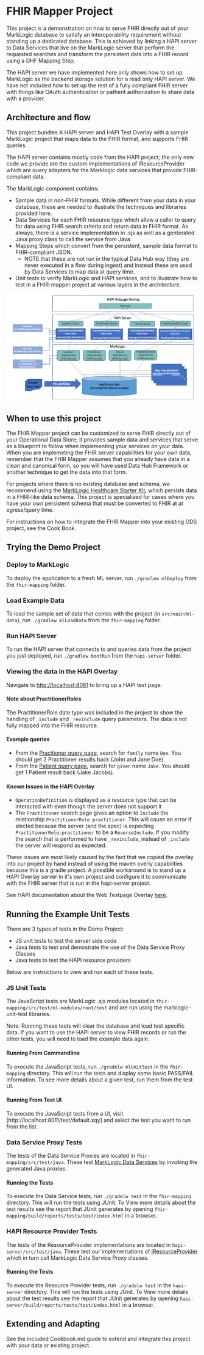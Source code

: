 # FHIR Mapper Project

This project is a demonstration on how to serve FHIR directly out of your MarkLogic database to satisfy an interoperability requirement without standing up a dedicated database. This is achieved by linking a HAPI server to Data Services that live on the MarkLogic server that perform the requested searches and transform the persistent data into a FHIR record using a DHF Mapping Step.

The HAPI server we have implemented here only shows how to set up MarkLogic as the backend storage solution for a read only HAPI server. We have not included how to set up the rest of a fully compliant FHIR server with things like OAuth authentication or pathent authorization to share data with a provider.

## Architecture and flow

This project bundles A HAPI server and HAPI Test Overlay with a sample MarkLogic project that maps data to the FHIR format, and supports FHIR queries.

The HAPI server contains mostly code from the HAPI project; the only new code we provide are the custom implementations of IResourceProvider which are query adapters for the Marklogic data services that provide FHIR-compliant data.

The MarkLogic component contains:

- Sample data in non-FHIR formats. While different from your data in your database, these are needed to illustrate the techniques and libraries provided here.
- Data Services for each FHIR resource type which allow a caller to query for data using FHIR search criteria and return data in FHIR format. As always, there is a service implementation in .sjs as well as a genterated Java proxy class to call the service from Java.
- Mapping Steps which convert from the persistent, sample data format to FHIR-compliant JSON.
  - NOTE that these are not run in the typical Data Hub way (they are never executed in a flow during ingest) and instead these are used by Data Services to map data at query time.
- Unit tests to verify MarkLogic and HAPI services, and to illustrate how to test in a FHIR-mapper project at various layers in the architecture.

![Architecture Diagram](./docs/OverallFlowDiagramReadme.png)

## When to use this project

The FHIR Mapper project can be customized to serve FHIR directly out of your Operational Data Store; it provides sample data and services that serve as a blueprint to follow when implementing your services on your data. When you are implemeting the FHIR server capabilities for your own data, remember that the FHIR Mapper assumes that you already have data in a clean and canonical form, so you will have used Data Hub Framework or another technique to get the data into that form.

For projects where there is no existing database and schema, we recommend using the [MarkLogic Healthcare Starter Kit](https://github.com/marklogic-community/marklogic-healthcare-starter-kit), which persists data in a FHIR-like data schema. This project is specialized for cases where you have your own persistent schema that must be converted to FHIR at at egress/query time.

For instructions on how to integrate the FHIR Mapper into your existing ODS project, see the Cook Book.

## Trying the Demo Project

### Deploy to MarkLogic

To deploy the application to a fresh ML server, run `./gradlew mlDeploy` from the `fhir-mapping` folder.

### Load Example Data

To load the sample set of data that comes with the project (in `src/main/ml-data`), run `./gradlew mlLoadData` from the `fhir-mapping` folder.

### Run HAPI Server

To run the HAPI server that connects to and queries data from the project you just deployed, run `./gradlew bootRun` from the `hapi-server` folder.

### Viewing the data in the HAPI Overlay

Navigate to [http://localhost:8081](http://localhost:8081) to bring up a HAPI test page.

#### Note about PractitionerRoles

The PractitionerRole date type was included in the project to show the handling of `_include` and `_revinclude` query parameters. The data is not fully mapped into the FHIR resource.

#### Example queries

- From the [Pracitioner query page](http://localhost:8081/resource?serverId=home&pretty=false&_summary=&resource=Practitioner), search for `family` name `Doe`. You should get 2 Practitioner results back (John and Jane Doe).
- From the [Patient query page](http://localhost:8081/resource?serverId=home&pretty=false&_summary=&resource=Patient), search for `given` name `Jake`. You should get 1 Patient result back (Jake Jacobs).

#### Known Issues in the HAPI Overlay

- `OperationDefinition` is displayed as a resource type that can be interacted with even though the server does not support it
- The `Practitioner` search page gives an option to `Include` the relationship `PractitionerRole:practitioner`. This will cause an error if slected because the server (and the spec) is expecting `PractitionerRole:practitioner` to be a `ReverseInclude`. If you modify the search that is performed to have `_revinclude`, instead of `_include` the server will respond as expected.

These issues are most likely caused by the fact that we copied the overlay into our project by hand instead of using the maven overly capabilities because this is a gradle project. A possible workaround is to stand up a HAPI Overlay server in it's own project and configure it to communicate with the FHIR server that is run in the hapi-server project.

See HAPI documentation about the Web Testpage Overlay [here](https://hapifhir.io/hapi-fhir/docs/server_plain/web_testpage_overlay.html).

## Running the Example Unit Tests

There are 3 types of tests in the Demo Project:

- JS unit tests to test the server side code
- Java tests to test and demostrate the use of the Data Service Proxy Classes
- Java tests to test the HAPI resource providers

Below are instructions to view and run each of these tests.

### JS Unit Tests

The JavaScript tests are MarkLogic .sjs modules located in `fhir-mapping/src/test/ml-modules/root/test` and are run using the marklogic-unit-test libraries.

Note: Running these tests will clear the database and load test specific data. If you want to use the HAPI server to view FHIR records or run the other tests, you will need to load the example data again.

#### Running From Commandline

To execute the JavaScript tests, run `./gradelw mlUnitTest` in the `fhir-mapping` directory. This will run the tests and display some basic PASS/FAIL information. To see more details about a given test, run them from the test UI.

#### Running From Test UI

To execute the JavaScript tests from a UI, visit [http://localhost:8011/test/default.xqy] and select the test you want to run from the list.

### Data Service Proxy Tests

The tests of the Data Service Proxies are located in `fhir-mapping/src/test/java`. These test [MarkLogic Data Services](https://docs.marklogic.com/guide/java/DataServices) by invoking the generated Java proxies.

#### Running the Tests

To execute the Data Service tests, run `./gradelw test` in the `fhir-mapping` directory. This will run the tests using JUnit. To View more details about the test results see the report that JUnit generates by opening `fhir-mapping/build/reports/tests/test/index.html` in a browser.

### HAPI Resource Provider Tests

The tests of the ResourceProvider implementations are located in `hapi-server/src/test/java`. These test our implementations of [IResourceProvider](https://hapifhir.io/hapi-fhir/apidocs/hapi-fhir-server/ca/uhn/fhir/rest/server/IResourceProvider.html) which in turn call MarkLogic Data Service Proxy classes.

#### Running the Tests

To execute the Resource Provider tests, run `./gradelw test` in the `hapi-server` directory. This will run the tests using JUnit. To View more details about the test results see the report that JUnit generates by opening `hapi-server/build/reports/tests/test/index.html` in a browser.

## Extending and Adapting

See the included Cookbook.md guide to extend and integrate this project with your data or existing project.
